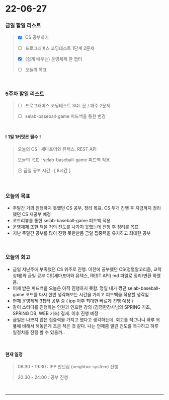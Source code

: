 # 22-06-27
 ### 금일 할일 리스트 

> - [x]  CS 공부하기  
>
> - [ ]  프로그래머스 코딩테스트 1단계 2문제 
>
> - [x]  (쉽게 배우는) 운영체제 한 챕터 
>
> - [ ]  오늘의 목표    

<br/>

### 5주차 할일 리스트  

> - [ ]  프로그래머스 코딩테스트 SQL 문 / 매주 2문제  
>
> - [ ]  selab-baseball-game 피드백을 통한 변경 

<br/>

❗ **1일 1커밋은 필수** ❗
> 오늘의 CS : 세마포어와 뮤텍스, REST API
>
> 오늘의 목표  : selab-baseball-game 피드백 적용
>
> 🕒 금일 공부 시간 :  [ 8시간 ]    
  
<br/>

### 오늘의 목표
- 주말간 거의 진행하지 못했던 CS 공부, 정리 목표. CS 두개 진행 후 지금까지 정리했던 CS 재공부 예정
- 코드리뷰를 통한 selab-baseball-game 피드백 적용
- 운영체제 또한 책을 거의 진도를 나가지 못했는데 진행 후 정리를 목표
- 지난 주말간 공부를 많이 진행 못한만큼 금일 집중력을 유지하고 최대한 공부


<br>

### 오늘의 회고
- 금일 지난주에 부족했던 CS 위주로 진행. 이전에 공부했던 CS(정렬알고리즘, 교착상태)와 금일 공부 CS(세마포어와 뮤텍스, REST API) md 파일로 정리/변환 하였음.
- 어제 받은 피드백을 오늘은 아직 진행하지 못함. 명일 내가 짰던 selab-baseball-game 코드를 다시 한번 생각해보는 시간을 가지고 피드백을 적용할 생각임
- 현재 운영체제 3챕터 공부 중 ( ipp 이후 최대한 빠르게 진행 예정 )
- 같이 스터디를 진행하는 인원과 인프런 강의 (김영한강사님의 SPRING 기초, SPRING DB, WEB 기초) 결재. 이후 진행 예정
- 금일은 나쁘지 않은 집중력을 가지고 했다고 생각하는데, 회고를 적고나니 하루 목푶에 비해서 해놓은게 조금 적은 것 같다. 나는 언제쯤 밀린 진도를 복구하고 하루 일정치를 진행 할 수 있을까..



<br>

#### 현재 일정  

> 06:30 - 19:30 : IPP 인턴십 (neighbor system) 진행 
>
> 20:30 - 24:00 : 공부 진행  

<br/>

------------  